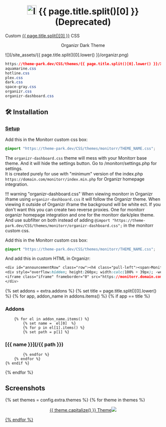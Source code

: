 <h1 align="center"> <img src="/site_assets/{{ page.title.split()[0].lower() }}/logo.png" alt="logo" width="30" height="30"> {{ page.title.split()[0] }} (Deprecated)</h1>

Custom [{{ page.title.split()[0] }}](https://github.com/monitorr/monitorr) CSS

<p align="center"> Organizr Dark Theme </p>

![](/site_assets/{{ page.title.split()[0].lower() }}/organizr.png)

```css
https://theme-park.dev/CSS/themes/{{ page.title.split()[0].lower() }}/XXX.css
aquamarine.css
hotline.css
plex.css
dark.css
space-gray.css
organizr.css
organizr-dashboard.css
```

## 🛠️ Installation

### [Setup](/setup)

Add this in the Monitorr custom css box:

```css
@import "https://theme-park.dev/CSS/themes/monitorr/THEME_NAME.css";
```

The `organizr-dashboard.css` theme will mess with your Monitorr base theme. And it will hide the settings button. Go to /monitorr/settings.php for settings.  
It is created purely for use with "minimum" version of the index.php `https://domain.com/monitorr/index.min.php` for Organizr homepage integration.

!!! warning "organizr-dashboard.css"
    When viewing monitorr in Organizr iframe using `organizr-dashboard.css` it will follow the Organizr theme. 
    When viewing it outside of Organizr iframe the background will be white ect. If you don't want this you can create two reverse proxies.
    One for monitorr organizr homepage integration and one for the monitorr dark/plex theme. And use subfilter on both instead of adding `@import "https://theme-park.dev/CSS/themes/monitorr/organizr-dashboard.css";` in the monitorr custom css.

Add this in the Monitorr custom css box:

```css
@import "https://theme-park.dev/CSS/themes/monitorr/THEME_NAME.css";
```

And add this in custom HTML in Organizr:

```css
<div id="announcementRow" class="row"><h4 class="pull-left"><span>Monitorr</span></h4><hr class="hidden-xs"></div>
<div style="overflow:hidden; height:260px; width:calc(100% + 39px); -webkit-overflow-scrolling: touch; overflow-y: scroll;">
<iframe class="iframe" frameborder="0" src="https://monitorr.domain.com/index.min.php"></iframe>
</div>
```

{% set addons = extra.addons %}
{% set title = page.title.split()[0].lower() %}
{% for app, addon_name in addons.items() %}
    {% if app  ==  title %}

### Addons

        {% for el in addon_name.items() %}
            {% set name =  el[0]  %}
            {% for p in el[1].items() %}
            {% set path = p[1] %}

### [{{ name }}](/{{ path }})

            {% endfor %}
        {% endfor %}
    {% endif %}
{% endfor %}

## Screenshots

{% set themes = config.extra.themes %}
{% for theme in themes %}
<p align="center">  
<a href="/site_assets/{{ page.title.split()[0].lower() }}/{{ theme }}.png">{{ theme.capitalize() }} Theme<img src="/site_assets/{{ page.title.split()[0].lower() }}/{{ theme }}.png"></img>
</p>
{% endfor %}
